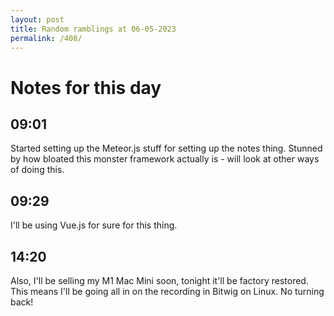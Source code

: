 ```yaml
---
layout: post
title: Random ramblings at 06-05-2023
permalink: /408/
---
```

# Notes for this day

## 09:01

Started setting up the Meteor.js stuff for setting up the notes thing. Stunned by how bloated this monster framework actually is - will look at other ways of doing this.

## 09:29

I'll be using Vue.js for sure for this thing.

## 14:20

Also, I'll be selling my M1 Mac Mini soon, tonight it'll be factory restored.
This means I'll be going all in on the recording in Bitwig on Linux. No turning
back!
